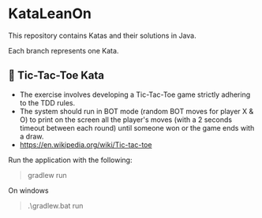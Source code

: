 # KataLeanOn 
This repository contains Katas and their solutions in Java.

Each branch represents one Kata.

## 🥋 Tic-Tac-Toe Kata

- The exercise involves developing a Tic-Tac-Toe game strictly adhering to the TDD rules.
- The system should run in BOT mode (random BOT moves for player X & O) to print on the screen all the
  player's moves (with a 2 seconds timeout between each round) until someone won or the game ends with
  a draw.
- https://en.wikipedia.org/wiki/Tic-tac-toe

Run the application with the following:
> gradlew run

On windows
> .\gradlew.bat run
